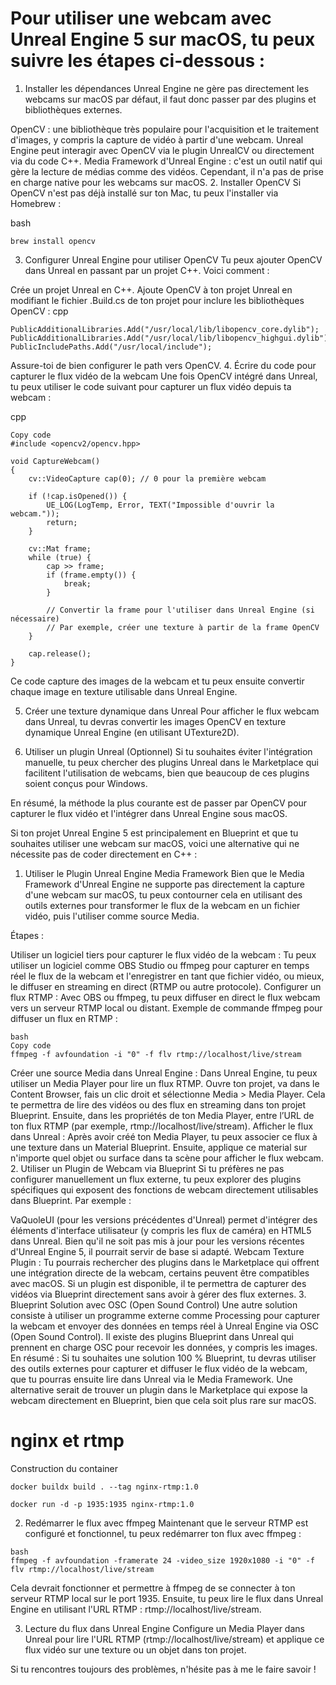 # Pour utiliser une webcam avec Unreal Engine 5 sur macOS, tu peux suivre les étapes ci-dessous :

1. Installer les dépendances
Unreal Engine ne gère pas directement les webcams sur macOS par défaut, il faut donc passer par des plugins et bibliothèques externes.

OpenCV : une bibliothèque très populaire pour l'acquisition et le traitement d'images, y compris la capture de vidéo à partir d'une webcam. Unreal Engine peut interagir avec OpenCV via le plugin UnrealCV ou directement via du code C++.
Media Framework d'Unreal Engine : c'est un outil natif qui gère la lecture de médias comme des vidéos. Cependant, il n'a pas de prise en charge native pour les webcams sur macOS.
2. Installer OpenCV
Si OpenCV n'est pas déjà installé sur ton Mac, tu peux l'installer via Homebrew :

bash
```
brew install opencv
```
3. Configurer Unreal Engine pour utiliser OpenCV
Tu peux ajouter OpenCV dans Unreal en passant par un projet C++. Voici comment :

Crée un projet Unreal en C++.
Ajoute OpenCV à ton projet Unreal en modifiant le fichier .Build.cs de ton projet pour inclure les bibliothèques OpenCV :
cpp
```
PublicAdditionalLibraries.Add("/usr/local/lib/libopencv_core.dylib");
PublicAdditionalLibraries.Add("/usr/local/lib/libopencv_highgui.dylib");
PublicIncludePaths.Add("/usr/local/include");
```

Assure-toi de bien configurer le path vers OpenCV.
4. Écrire du code pour capturer le flux vidéo de la webcam
Une fois OpenCV intégré dans Unreal, tu peux utiliser le code suivant pour capturer un flux vidéo depuis ta webcam :

cpp
```
Copy code
#include <opencv2/opencv.hpp>

void CaptureWebcam()
{
    cv::VideoCapture cap(0); // 0 pour la première webcam

    if (!cap.isOpened()) {
        UE_LOG(LogTemp, Error, TEXT("Impossible d'ouvrir la webcam."));
        return;
    }

    cv::Mat frame;
    while (true) {
        cap >> frame;
        if (frame.empty()) {
            break;
        }

        // Convertir la frame pour l'utiliser dans Unreal Engine (si nécessaire)
        // Par exemple, créer une texture à partir de la frame OpenCV
    }

    cap.release();
}
```
Ce code capture des images de la webcam et tu peux ensuite convertir chaque image en texture utilisable dans Unreal Engine.

5. Créer une texture dynamique dans Unreal
Pour afficher le flux webcam dans Unreal, tu devras convertir les images OpenCV en texture dynamique Unreal Engine (en utilisant UTexture2D).

6. Utiliser un plugin Unreal (Optionnel)
Si tu souhaites éviter l'intégration manuelle, tu peux chercher des plugins Unreal dans le Marketplace qui facilitent l'utilisation de webcams, bien que beaucoup de ces plugins soient conçus pour Windows.

En résumé, la méthode la plus courante est de passer par OpenCV pour capturer le flux vidéo et l'intégrer dans Unreal Engine sous macOS.

Si ton projet Unreal Engine 5 est principalement en Blueprint et que tu souhaites utiliser une webcam sur macOS, voici une alternative qui ne nécessite pas de coder directement en C++ :

1. Utiliser le Plugin Unreal Engine Media Framework
Bien que le Media Framework d'Unreal Engine ne supporte pas directement la capture d'une webcam sur macOS, tu peux contourner cela en utilisant des outils externes pour transformer le flux de la webcam en un fichier vidéo, puis l'utiliser comme source Media.

Étapes :

Utiliser un logiciel tiers pour capturer le flux vidéo de la webcam :
Tu peux utiliser un logiciel comme OBS Studio ou ffmpeg pour capturer en temps réel le flux de la webcam et l'enregistrer en tant que fichier vidéo, ou mieux, le diffuser en streaming en direct (RTMP ou autre protocole).
Configurer un flux RTMP :
Avec OBS ou ffmpeg, tu peux diffuser en direct le flux webcam vers un serveur RTMP local ou distant.
Exemple de commande ffmpeg pour diffuser un flux en RTMP :
```
bash
Copy code
ffmpeg -f avfoundation -i "0" -f flv rtmp://localhost/live/stream
```
Créer une source Media dans Unreal Engine :
Dans Unreal Engine, tu peux utiliser un Media Player pour lire un flux RTMP.
Ouvre ton projet, va dans le Content Browser, fais un clic droit et sélectionne Media > Media Player. Cela te permettra de lire des vidéos ou des flux en streaming dans ton projet Blueprint.
Ensuite, dans les propriétés de ton Media Player, entre l’URL de ton flux RTMP (par exemple, rtmp://localhost/live/stream).
Afficher le flux dans Unreal :
Après avoir créé ton Media Player, tu peux associer ce flux à une texture dans un Material Blueprint.
Ensuite, applique ce material sur n'importe quel objet ou surface dans ta scène pour afficher le flux webcam.
2. Utiliser un Plugin de Webcam via Blueprint
Si tu préfères ne pas configurer manuellement un flux externe, tu peux explorer des plugins spécifiques qui exposent des fonctions de webcam directement utilisables dans Blueprint. Par exemple :

VaQuoleUI (pour les versions précédentes d'Unreal) permet d'intégrer des éléments d'interface utilisateur (y compris les flux de caméra) en HTML5 dans Unreal. Bien qu'il ne soit pas mis à jour pour les versions récentes d'Unreal Engine 5, il pourrait servir de base si adapté.
Webcam Texture Plugin : Tu pourrais rechercher des plugins dans le Marketplace qui offrent une intégration directe de la webcam, certains peuvent être compatibles avec macOS. Si un plugin est disponible, il te permettra de capturer des vidéos via Blueprint directement sans avoir à gérer des flux externes.
3. Blueprint Solution avec OSC (Open Sound Control)
Une autre solution consiste à utiliser un programme externe comme Processing pour capturer la webcam et envoyer des données en temps réel à Unreal Engine via OSC (Open Sound Control). Il existe des plugins Blueprint dans Unreal qui prennent en charge OSC pour recevoir les données, y compris les images.
En résumé :
Si tu souhaites une solution 100 % Blueprint, tu devras utiliser des outils externes pour capturer et diffuser le flux vidéo de la webcam, que tu pourras ensuite lire dans Unreal via le Media Framework. Une alternative serait de trouver un plugin dans le Marketplace qui expose la webcam directement en Blueprint, bien que cela soit plus rare sur macOS.

# nginx et rtmp

Construction du container

```
docker buildx build . --tag nginx-rtmp:1.0
```

```
docker run -d -p 1935:1935 nginx-rtmp:1.0
```



2. Redémarrer le flux avec ffmpeg
Maintenant que le serveur RTMP est configuré et fonctionnel, tu peux redémarrer ton flux avec ffmpeg :
```
bash
ffmpeg -f avfoundation -framerate 24 -video_size 1920x1080 -i "0" -f flv rtmp://localhost/live/stream
```
Cela devrait fonctionner et permettre à ffmpeg de se connecter à ton serveur RTMP local sur le port 1935. Ensuite, tu peux lire le flux dans Unreal Engine en utilisant l'URL RTMP : rtmp://localhost/live/stream.

3. Lecture du flux dans Unreal Engine
Configure un Media Player dans Unreal pour lire l'URL RTMP (rtmp://localhost/live/stream) et applique ce flux vidéo sur une texture ou un objet dans ton projet.

Si tu rencontres toujours des problèmes, n'hésite pas à me le faire savoir !

